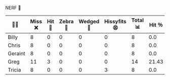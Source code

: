 
NERF 🔫

| 👨👩    | Miss ❌ | Hit 🎯 | Zebra 🦄 | Wedged 🧀  | Hissyfits 😩 | Total 📊 |  Hit ％ |
|---------|---------|--------|----------|------------|------------|----------|---------|
| Billy   |    8    |   0    |    0     |     0      |    0       |   8      |   0.0   |
| Chris   |    8    |   0    |    0     |     0      |    0       |   8      |   0.0   |
| Geraint |    8    |   0    |    0     |     0      |    0       |   8      |   0.0   |
| Greg    |    11   |   3    |    0     |     0      |    0       |   14     |  21.43  |
| Tricia  |    8    |   0    |    0     |     0      |    3       |   8      |   0.0   |
